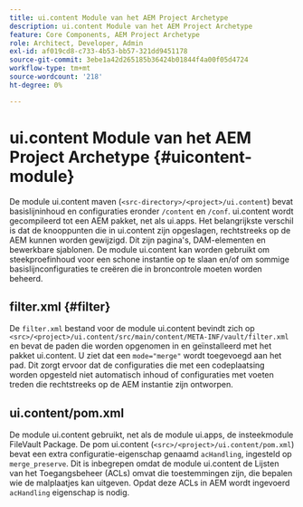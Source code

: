 ```yaml
---
title: ui.content Module van het AEM Project Archetype
description: ui.content Module van het AEM Project Archetype
feature: Core Components, AEM Project Archetype
role: Architect, Developer, Admin
exl-id: af019cd8-c733-4b53-bb57-321dd9451178
source-git-commit: 3ebe1a42d265185b36424b01844f4a00f05d4724
workflow-type: tm+mt
source-wordcount: '218'
ht-degree: 0%

---
```


# ui.content Module van het AEM Project Archetype {#uicontent-module}

De module ui.content maven (`<src-directory>/<project>/ui.content`) bevat basislijninhoud en configuraties eronder `/content` en `/conf`. ui.content wordt gecompileerd tot een AEM pakket, net als ui.apps. Het belangrijkste verschil is dat de knooppunten die in ui.content zijn opgeslagen, rechtstreeks op de AEM kunnen worden gewijzigd. Dit zijn pagina&#39;s, DAM-elementen en bewerkbare sjablonen. De module ui.content kan worden gebruikt om steekproefinhoud voor een schone instantie op te slaan en/of om sommige basislijnconfiguraties te creëren die in broncontrole moeten worden beheerd.

## filter.xml {#filter}

De `filter.xml` bestand voor de module ui.content bevindt zich op `<src>/<project>/ui.content/src/main/content/META-INF/vault/filter.xml` en bevat de paden die worden opgenomen in en geïnstalleerd met het pakket ui.content. U ziet dat een `mode="merge"` wordt toegevoegd aan het pad. Dit zorgt ervoor dat de configuraties die met een codeplaatsing worden opgesteld niet automatisch inhoud of configuraties met voeten treden die rechtstreeks op de AEM instantie zijn ontworpen.

## ui.content/pom.xml

De module ui.content gebruikt, net als de module ui.apps, de insteekmodule FileVault Package. De pom ui.content (`<src>/<project>/ui.content/pom.xml`) bevat een extra configuratie-eigenschap genaamd `acHandling`, ingesteld op `merge_preserve`. Dit is inbegrepen omdat de module ui.content de Lijsten van het Toegangsbeheer (ACLs) omvat die toestemmingen zijn, die bepalen wie de malplaatjes kan uitgeven. Opdat deze ACLs in AEM wordt ingevoerd `acHandling` eigenschap is nodig.
